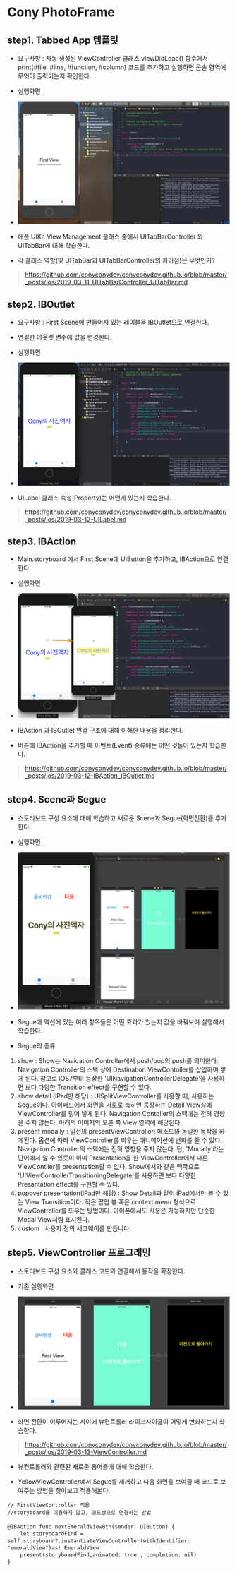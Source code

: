 # Cony PhotoFrame



## step1. Tabbed App 템플릿
- 요구사항 : 자동 생성된 ViewController 클래스 viewDidLoad() 함수에서 print(#file, #line, #function, #column) 코드를 추가하고 실행하면 콘솔 영역에 무엇이 출력되는지 확인한다.
- 실행화면
- ![screensh_step1](./img/step1.png)

- 애플 UIKit View Management 클래스 중에서 UITabBarController 와 UITabBar에 대해 학습한다.
- 각 클래스 역할(및 UITabBar과 UITabBarController의 차이점)은 무엇인가?
> https://github.com/conyconydev/conyconydev.github.io/blob/master/_posts/ios/2019-03-11-UITabBarController_UITabBar.md

## step2. IBOutlet
- 요구사항 : First Scene에 만들어져 있는 레이블을 IBOutlet으로 연결한다.
- 연결한 아웃렛 변수에 값을 변경한다.
- 실행화면
- ![screemsh_step2](./img/step2.png)

- UILabel 클래스 속성(Property)는 어떤게 있는지 학습한다.
>https://github.com/conyconydev/conyconydev.github.io/blob/master/_posts/ios/2019-03-12-UILabel.md

## step3. IBAction
- Main.storyboard 에서 First Scene에 UIButton을 추가하고, IBAction으로 연결한다.
- 실행화면
- ![screemsh_step3](./img/step3.png)

- IBAction 과 IBOutlet 연결 구조에 대해 이해한 내용을 정리한다.
- 버튼에 IBAction을 추가할 때 이벤트(Event) 종류에는 어떤 것들이 있는지 학습한다.
> https://github.com/conyconydev/conyconydev.github.io/blob/master/_posts/ios/2019-03-12-IBAction_IBOutlet.md

## step4. Scene과 Segue
  - 스토리보드 구성 요소에 대해 학습하고 새로운 Scene과 Segue(화면전환)를 추가한다.
- 실행화면
- ![screemsh_step4](./img/step4.png)

- Segue에 액션에 있는 여러 항목들은 어떤 효과가 있는지 값을 바꿔보며 실행해서 학습한다.
- Segue의 종류
1. show : Show는 Navication Controller에서 push/pop의 push를 의미한다. Navigation Controller의 스택 상에 Destination ViewContoller를 삽입하여 쌓게 된다. 참고로 iOS7부터 등장한 'UINavigationControllerDelegate'을 사용하면 보다 다양한 Transition effect를 구현할 수 있다.
2. show detail (iPad만 해당) : UISplitViewController를 사용할 때, 사용하는 Segue이다. 아이패드에서 화면을 가로로 눕히면 등장하는 Detail View상에 ViewController를 밀어 넣게 된다. Navigation Contoller의 스택에는 전혀 영향을 주지 않는다. 아래의 이미지의 오른 쪽 View 영역에 해당된다.
3. present modally : 일전의 presentViewController: 메소드와 동일한 동작을 하게된다. 옵션에 따라 ViewController를 띄우는 애니메이션에 변화를 줄 수 있다. Navigation Controller의 스택에는 전혀 영향을 주지 않는다. 단, 'Modally'라는 단어에서 알 수 있듯이 이미 Presentation을 한 ViewController에서 다른 ViewContller를 presentation할 수 없다. Show에서와 같은 맥락으로 'UIViewControllerTransitioningDelegate'를 사용하면 보다 다양한 Presantation effect를 구현할 수 있다.
4. popover presentation(iPad만 해당) : Show Detail과 같이 iPad에서만 볼 수 있는 View Transition이다. 작은 팝업 뷰 혹은 context menu 형식으로 ViewController를 띄우는 방법이다. 아이폰에서도 사용은 가능하지만 단순한 Modal View처럼 표시된다.
5. custom : 사용자 정의 세그웨이를 만듭니다.


## step5. ViewController 프로그래밍
- 스토리보드 구성 요소와 클래스 코드와 연결해서 동작을 확장한다.
- 기존 실행화면
- ![screemsh_step5](./img/step5.png)

- 화면 전환이 이루어지는 사이에 뷰컨트롤러 라이프사이클이 어떻게 변화하는지 학습한다.
>  https://github.com/conyconydev/conyconydev.github.io/blob/master/_posts/ios/2019-03-13-ViewController.md
- 뷰컨트롤러와 관련된 새로운 용어들에 대해 학습한다.

- YellowViewController에서 Segue를 제거하고 다음 화면을 보여줄 때 코드로 보여주는 방법을 찾아보고 적용해본다.
```
// FirstViewController 적용
//storyboard를 이용하지 않고, 코드상으로 연결하는 방법

@IBAction func nextEmeraldViewBtn(sender: UIButton) {
    let storyboardFind = self.storyboard?.instantiateViewController(withIdentifier: "emeraldView")as! EmeraldView
    present(storyboardFind,animated: true , completion: nil)
}
```

